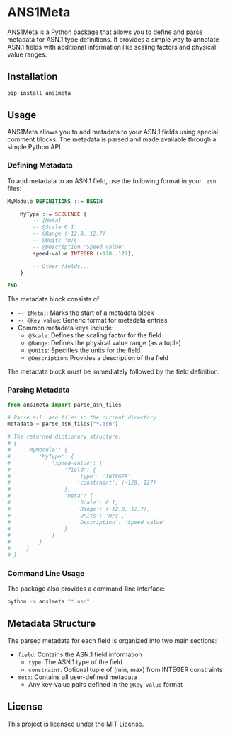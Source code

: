 # ANS1Meta

ANS1Meta is a Python package that allows you to define and parse metadata for ASN.1 type definitions. It provides a simple way to annotate ASN.1 fields with additional information like scaling factors and physical value ranges.

## Installation

```bash
pip install ans1meta
```

## Usage

ANS1Meta allows you to add metadata to your ASN.1 fields using special comment blocks. The metadata is parsed and made available through a simple Python API.

### Defining Metadata

To add metadata to an ASN.1 field, use the following format in your `.asn` files:

```asn1
MyModule DEFINITIONS ::= BEGIN

    MyType ::= SEQUENCE {
        -- [Meta]
        -- @Scale 0.1
        -- @Range (-12.8, 12.7)
        -- @Units 'm/s'
        -- @Description 'Speed value'
        speed-value INTEGER (-128..127),

        -- Other fields...
    }

END
```

The metadata block consists of:

- `-- [Meta]`: Marks the start of a metadata block
- `-- @Key value`: Generic format for metadata entries
- Common metadata keys include:
  - `@Scale`: Defines the scaling factor for the field
  - `@Range`: Defines the physical value range (as a tuple)
  - `@Units`: Specifies the units for the field
  - `@Description`: Provides a description of the field

The metadata block must be immediately followed by the field definition.

### Parsing Metadata

```python
from ans1meta import parse_asn_files

# Parse all .asn files in the current directory
metadata = parse_asn_files("*.asn")

# The returned dictionary structure:
# {
#     'MyModule': {
#         'MyType': {
#             'speed-value': {
#                 'field': {
#                     'type': 'INTEGER',
#                     'constraint': (-128, 127)
#                 },
#                 'meta': {
#                     'Scale': 0.1,
#                     'Range': (-12.8, 12.7),
#                     'Units': 'm/s',
#                     'Description': 'Speed value'
#                 }
#             }
#         }
#     }
# }
```

### Command Line Usage

The package also provides a command-line interface:

```bash
python -m ans1meta "*.asn"
```

## Metadata Structure

The parsed metadata for each field is organized into two main sections:

- `field`: Contains the ASN.1 field information
  - `type`: The ASN.1 type of the field
  - `constraint`: Optional tuple of (min, max) from INTEGER constraints
- `meta`: Contains all user-defined metadata
  - Any key-value pairs defined in the `@Key value` format

## License

This project is licensed under the MIT License.
